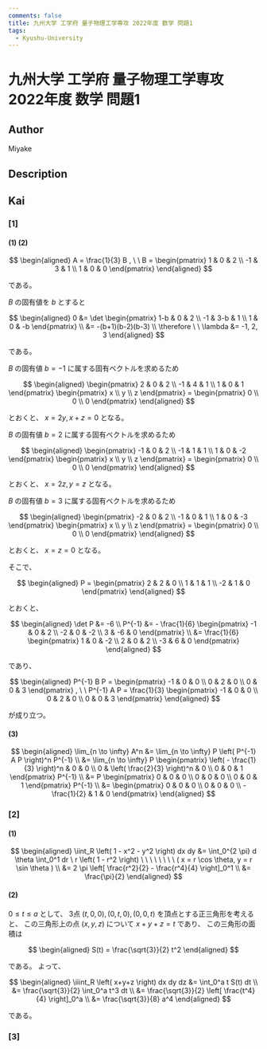```yaml
---
comments: false
title: 九州大学 工学府 量子物理工学専攻 2022年度 数学 問題1
tags:
  - Kyushu-University
---
```

# 九州大学 工学府 量子物理工学専攻 2022年度 数学 問題1

## **Author**
Miyake

## **Description**

## **Kai**
### \[1\]
#### (1) (2)

$$
\begin{aligned}
A = \frac{1}{3} B
, \ \ 
B = \begin{pmatrix} 1 & 0 & 2 \\ -1 & 3 & 1 \\ 1 & 0 & 0 \end{pmatrix}
\end{aligned}
$$

である。

$B$ の固有値を $b$ とすると

$$
\begin{aligned}
0
&= \det \begin{pmatrix} 1-b & 0 & 2 \\ -1 & 3-b & 1 \\ 1 & 0 & -b
\end{pmatrix}
\\
&= -(b+1)(b-2)(b-3)
\\
\therefore \ \ 
\lambda &= -1, 2, 3
\end{aligned}
$$

である。

$B$ の固有値 $b=-1$ に属する固有ベクトルを求めるため

$$
\begin{aligned}
\begin{pmatrix} 2 & 0 & 2 \\ -1 & 4 & 1 \\ 1 & 0 & 1 \end{pmatrix}
\begin{pmatrix} x \\ y \\ z \end{pmatrix}
= \begin{pmatrix} 0 \\ 0 \\ 0 \end{pmatrix}
\end{aligned}
$$

とおくと、 $x=2y,x+z=0$ となる。

$B$ の固有値 $b=2$ に属する固有ベクトルを求めるため

$$
\begin{aligned}
\begin{pmatrix} -1 & 0 & 2 \\ -1 & 1 & 1 \\ 1 & 0 & -2 \end{pmatrix}
\begin{pmatrix} x \\ y \\ z \end{pmatrix}
= \begin{pmatrix} 0 \\ 0 \\ 0 \end{pmatrix}
\end{aligned}
$$

とおくと、 $x=2z,y=z$ となる。

$B$ の固有値 $b=3$ に属する固有ベクトルを求めるため

$$
\begin{aligned}
\begin{pmatrix} -2 & 0 & 2 \\ -1 & 0 & 1 \\ 1 & 0 & -3 \end{pmatrix}
\begin{pmatrix} x \\ y \\ z \end{pmatrix}
= \begin{pmatrix} 0 \\ 0 \\ 0 \end{pmatrix}
\end{aligned}
$$

とおくと、 $x=z=0$ となる。

そこで、

$$
\begin{aligned}
P = \begin{pmatrix} 2 & 2 & 0 \\ 1 & 1 & 1 \\ -2 & 1 & 0 \end{pmatrix}
\end{aligned}
$$

とおくと、

$$
\begin{aligned}
\det P &= -6
\\
P^{-1}
&= - \frac{1}{6} \begin{pmatrix}
-1 & 0 & 2 \\ -2 & 0 & -2 \\ 3 & -6 & 0 \end{pmatrix}
\\
&= \frac{1}{6} \begin{pmatrix}
1 & 0 & -2 \\ 2 & 0 & 2 \\ -3 & 6 & 0 \end{pmatrix}
\end{aligned}
$$

であり、

$$
\begin{aligned}
P^{-1} B P
= \begin{pmatrix} -1 & 0 & 0 \\ 0 & 2 & 0 \\ 0 & 0 & 3 \end{pmatrix}
, \ \ 
P^{-1} A P
= \frac{1}{3}
\begin{pmatrix} -1 & 0 & 0 \\ 0 & 2 & 0 \\ 0 & 0 & 3 \end{pmatrix}
\end{aligned}
$$

が成り立つ。

#### (3)

$$
  \begin{aligned}
  \lim_{n \to \infty} A^n
  &= \lim_{n \to \infty} P \left( P^{-1} A P \right)^n P^{-1}
  \\
  &= \lim_{n \to \infty} P \begin{pmatrix}
  \left( - \frac{1}{3} \right)^n & 0 & 0 \\
  0 & \left( \frac{2}{3} \right)^n & 0 \\ 0 & 0 & 1
  \end{pmatrix} P^{-1}
  \\
  &= P \begin{pmatrix} 0 & 0 & 0 \\ 0 & 0 & 0 \\ 0 & 0 & 1 \end{pmatrix} P^{-1}
  \\
  &= \begin{pmatrix} 0 & 0 & 0 \\ 0 & 0 & 0 \\ - \frac{1}{2} & 1 & 0
  \end{pmatrix}
  \end{aligned}
$$

### \[2\]
#### (1)

$$
  \begin{aligned}
  \iint_R \left( 1 - x^2 - y^2 \right) dx dy
  &= \int_0^{2 \pi} d \theta \int_0^1 dr \ r \left( 1 - r^2 \right)
  \ \ \ \ \ \ \ \ ( x = r \cos \theta, y = r \sin \theta )
  \\
  &= 2 \pi \left[ \frac{r^2}{2} - \frac{r^4}{4} \right]_0^1
  \\
  &= \frac{\pi}{2}
  \end{aligned}
$$

#### (2)
$0 \leq t \leq a$ として、
3点 $(t,0,0),(0,t,0),(0,0,t)$ を頂点とする正三角形を考えると、
この三角形上の点 $(x,y,z)$ について $x+y+z=t$ であり、
この三角形の面積は

$$
\begin{aligned}
S(t) = \frac{\sqrt{3}}{2} t^2
\end{aligned}
$$

である。
よって、

$$
\begin{aligned}
\iiint_R \left( x+y+z \right) dx dy dz
&= \int_0^a t S(t) dt
\\
&= \frac{\sqrt{3}}{2} \int_0^a t^3 dt
\\
&= \frac{\sqrt{3}}{2} \left[ \frac{t^4}{4} \right]_0^a
\\
&= \frac{\sqrt{3}}{8} a^4
\end{aligned}
$$

である。

### \[3\]
